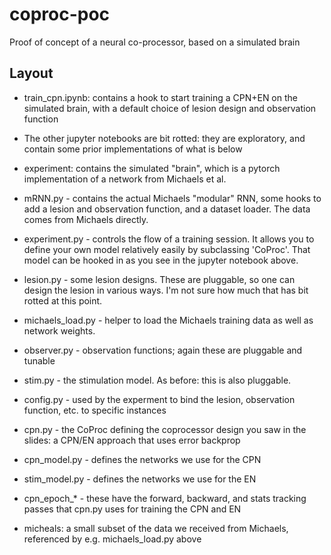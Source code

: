 # coproc-poc
Proof of concept of a neural co-processor, based on a simulated brain

## Layout

* train\_cpn.ipynb: contains a hook to start training a CPN+EN on the simulated brain, with a default choice of lesion design and observation function
* The other jupyter notebooks are bit rotted: they are exploratory, and contain some prior implementations of what is below

* experiment: contains the simulated "brain", which is a pytorch implementation of a network from Michaels et al.
 * mRNN.py - contains the actual Michaels "modular" RNN, some hooks to add a lesion and observation function, and a dataset loader. The data comes from Michaels directly.
 * experiment.py - controls the flow of a training session. It allows you to define your own model relatively easily by subclassing 'CoProc'. That model can be hooked in as you see  in the jupyter notebook above.
 * lesion.py - some lesion designs. These are pluggable, so one can design the lesion in various ways. I'm not sure how much that has bit rotted at this point.
 * michaels\_load.py - helper to load the Michaels training data as well as network weights.
 * observer.py - observation functions; again these are pluggable and tunable
 * stim.py - the stimulation model. As before: this is also pluggable.
 * config.py - used by the experment to bind the lesion, observation function, etc. to specific instances

* cpn.py - the CoProc defining the coprocessor design you saw in the slides: a CPN/EN approach that uses error backprop
* cpn\_model.py - defines the networks we use for the CPN
* stim\_model.py - defines the networks we use for the EN
* cpn\_epoch\_\* - these have the forward, backward, and stats tracking passes that cpn.py uses for training the CPN and EN

* micheals: a small subset of the data we received from Michaels, referenced by e.g. michaels\_load.py above
